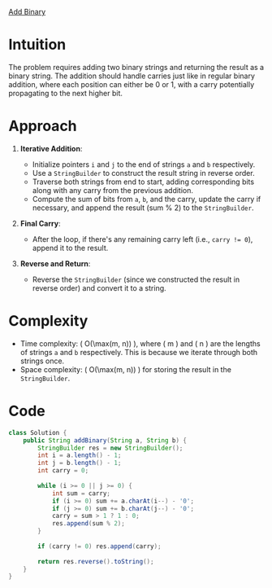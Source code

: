 [Add Binary](https://leetcode.com/problems/add-binary)

# Intuition
The problem requires adding two binary strings and returning the result as a binary string. The addition should handle carries just like in regular binary addition, where each position can either be 0 or 1, with a carry potentially propagating to the next higher bit.

# Approach
1. **Iterative Addition**:
   - Initialize pointers `i` and `j` to the end of strings `a` and `b` respectively.
   - Use a `StringBuilder` to construct the result string in reverse order.
   - Traverse both strings from end to start, adding corresponding bits along with any carry from the previous addition.
   - Compute the sum of bits from `a`, `b`, and the carry, update the carry if necessary, and append the result (sum % 2) to the `StringBuilder`.
   
2. **Final Carry**:
   - After the loop, if there's any remaining carry left (i.e., `carry != 0`), append it to the result.

3. **Reverse and Return**:
   - Reverse the `StringBuilder` (since we constructed the result in reverse order) and convert it to a string.

# Complexity
- Time complexity: \( O(\max(m, n)) \), where \( m \) and \( n \) are the lengths of strings `a` and `b` respectively. This is because we iterate through both strings once.
- Space complexity: \( O(\max(m, n)) \) for storing the result in the `StringBuilder`.

# Code
```java
class Solution {
    public String addBinary(String a, String b) {
        StringBuilder res = new StringBuilder();
        int i = a.length() - 1;
        int j = b.length() - 1;
        int carry = 0;
        
        while (i >= 0 || j >= 0) {
            int sum = carry;
            if (i >= 0) sum += a.charAt(i--) - '0';
            if (j >= 0) sum += b.charAt(j--) - '0';
            carry = sum > 1 ? 1 : 0;
            res.append(sum % 2);
        }
        
        if (carry != 0) res.append(carry);
        
        return res.reverse().toString();
    }
}
```

